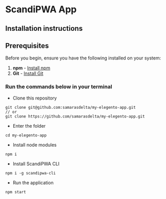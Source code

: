 # ScandiPWA App

## Installation instructions 

## Prerequisites

Before you begin, ensure you have the following installed on your system:

1. **npm** - [Install npm](https://docs.npmjs.com/downloading-and-installing-node-js-and-npm)
2. **Git** - [Install Git](https://git-scm.com/book/en/v2/Getting-Started-Installing-Git)

### Run the commands below in your terminal

- Clone this repository
```
git clone git@github.com:samarasdelta/my-elegento-app.git
// or
git clone https://github.com/samarasdelta/my-elegento-app.git
```

- Enter the folder
```
cd my-elegento-app
```

- Install node modules
```
npm i
```

- Install ScandiPWA CLI
```
npm i -g scandipwa-cli
```

- Run the application
```
npm start
```